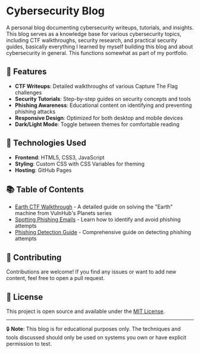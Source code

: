 # Cybersecurity Blog

A personal blog documenting cybersecurity writeups, tutorials, and insights. This blog serves as a knowledge base for various cybersecurity topics, including CTF walkthroughs, security research, and practical security guides, basically everything I learned by myself building this blog and about cybersecurity in general. This functions somewhat as part of my portfolio.

## 🌟 Features

- **CTF Writeups**: Detailed walkthroughs of various Capture The Flag challenges
- **Security Tutorials**: Step-by-step guides on security concepts and tools
- **Phishing Awareness**: Educational content on identifying and preventing phishing attacks
- **Responsive Design**: Optimized for both desktop and mobile devices
- **Dark/Light Mode**: Toggle between themes for comfortable reading

## 🚀 Technologies Used

- **Frontend**: HTML5, CSS3, JavaScript
- **Styling**: Custom CSS with CSS Variables for theming
- **Hosting**: GitHub Pages

## 📚 Table of Contents

- [Earth CTF Walkthrough](EarthCTF.html) - A detailed guide on solving the "Earth" machine from VulnHub's Planets series
- [Spotting Phishing Emails](spotPhish.html) - Learn how to identify and avoid phishing attempts
- [Phishing Detection Guide](detectPhish.html) - Comprehensive guide on detecting phishing attempts

## 🤝 Contributing

Contributions are welcome! If you find any issues or want to add new content, feel free to open a pull request.

## 📄 License

This project is open source and available under the [MIT License](LICENSE).

---

🔒 **Note**: This blog is for educational purposes only. The techniques and tools discussed should only be used on systems you own or have explicit permission to test.
